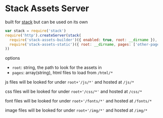 # Stack Assets Server

built for [stack](https://github.com/creationix/stack) but can be used on its own

```js
var stack = require('stack')
require('http').createServer(stack(
  require('stack-assets-builder')({ enabled: true, root: __dirname }),
  require('stack-assets-static')({ root: __dirname, pages: ['other-page.html'] })
))
```

options

 - `root`: string, the path to look for the assets in
 - `pages`: array(string), html files to load from `/html/*`

js files will be looked for under `root+'/js/*'` and hosted at `/js/*`

css files will be looked for under `root+'/css/*'` and hosted at `/css/*`

font files will be looked for under `root+'/fonts/*'` and hosted at `/fonts/*`

image files will be looked for under `root+'/img/*'` and hosted at `/img/*`